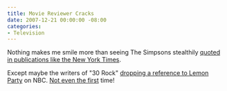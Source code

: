 ```yaml
---
title: Movie Reviewer Cracks
date: 2007-12-21 00:00:00 -08:00
categories:
- Television
---
```


<p>Nothing makes me smile more than seeing The Simpsons stealthily <a href="http://nymag.com/daily/entertainment/2007/12/matt_zoller_seitz_cant_take_th.html">quoted in publications like the New York Times</a>.</p>

<p>Except maybe the writers of "30 Rock" <a href="http://www.youtube.com/watch?v=gvO93tLbLvc">dropping a reference to Lemon Party</a> on NBC. <a href="http://www.youtube.com/watch?v=Xk2a9jZrM0o">Not even the first</a> time!</p>
